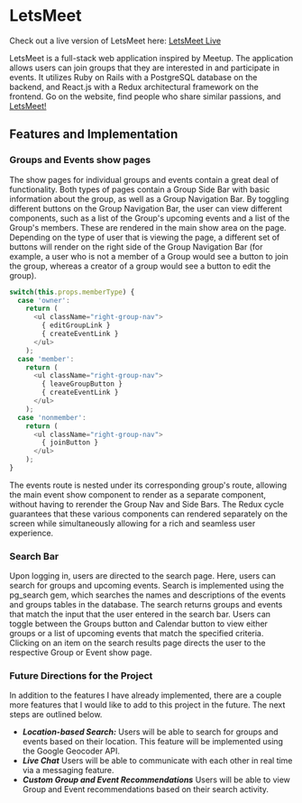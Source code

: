 # LetsMeet

Check out a live version of LetsMeet here: [LetsMeet Live][letsmeet]

[letsmeet]: https://lets-meet-app.herokuapp.com/

LetsMeet is a full-stack web application inspired by Meetup. The application allows users can join groups that they are interested in and participate in events. It utilizes Ruby on Rails with a PostgreSQL database on the backend, and React.js with a Redux architectural framework on the frontend.
Go on the website, find people who share similar passions, and [LetsMeet!][letsmeet]

## Features and Implementation

### Groups and Events show pages
The show pages for individual groups and events contain a great deal of functionality. Both types of pages contain a Group Side Bar with basic information about the group, as well as a Group Navigation Bar. By toggling different buttons on the Group Navigation Bar, the user can view different components, such as a list of the Group's upcoming events and a list of the Group's members. These are rendered in the main show area on the page. Depending on the type of user that is viewing the page, a different set of buttons will render on the right side of the Group Navigation Bar (for example, a user who is not a member of a Group would see a button to join the group, whereas a creator of a group would see a button to edit the group).

```JavaScript
switch(this.props.memberType) {
  case 'owner':
    return (
      <ul className="right-group-nav">
        { editGroupLink }
        { createEventLink }
      </ul>
    );
  case 'member':
    return (
      <ul className="right-group-nav">
        { leaveGroupButton }
        { createEventLink }
      </ul>
    );
  case 'nonmember':
    return (
      <ul className="right-group-nav">
        { joinButton }
      </ul>
    );
}
```

The events route is nested under its corresponding group's route, allowing the main event show component to render as a separate component, without having to rerender the Group Nav and Side Bars. The Redux cycle guarantees that these various components can rendered separately on the screen while simultaneously allowing for a rich and seamless user experience.

### Search Bar
Upon logging in, users are directed to the search page. Here, users can search for groups and upcoming events. Search is implemented using the pg_search gem, which searches the names and descriptions of the events and groups tables in the database. The search returns groups and events that match the input that the user entered in the search bar. Users can toggle between the Groups button and Calendar button to view either groups or a list of upcoming events that match the specified criteria. Clicking on an item on the search results page directs the user to the respective Group or Event show page.


### Future Directions for the Project
In addition to the features I have already implemented, there are a couple more features that I would like to add to this project in the future. The next steps are outlined below.

* ***Location-based Search:*** Users will be able to search for groups and events based on their location. This feature will be implemented using the Google Geocoder API.
* ***Live Chat*** Users will be able to communicate with each other in real time via a messaging feature.
* ***Custom Group and Event Recommendations*** Users will be able to view Group and Event recommendations based on their search activity.
